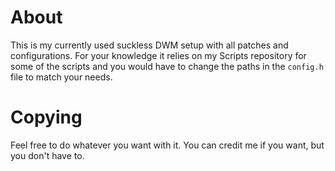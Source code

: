 # About

This is my currently used suckless DWM setup with all patches and configurations. For your knowledge it relies on my Scripts repository for some of the scripts and you would have to change the paths in the `config.h` file to match your needs.

# Copying

Feel free to do whatever you want with it. You can credit me if you want, but you don't have to.
